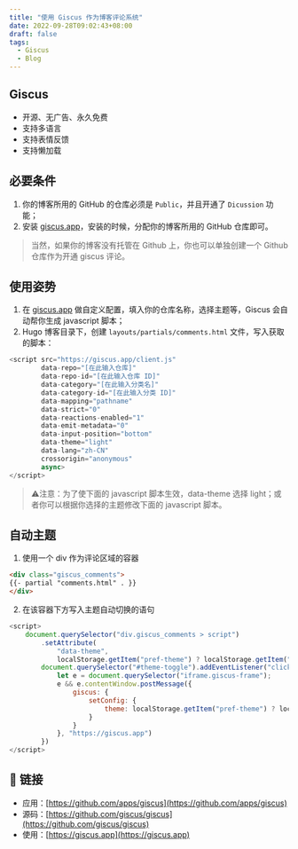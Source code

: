 ```yaml
---
title: "使用 Giscus 作为博客评论系统"
date: 2022-09-28T09:02:43+08:00
draft: false
tags:
  - Giscus
  - Blog
---
```


## Giscus
- 开源、无广告、永久免费
- 支持多语言
- 支持表情反馈
- 支持懒加载

## 必要条件
1. 你的博客所用的 GitHub 的仓库必须是 `Public`，并且开通了 `Dicussion` 功能；
2. 安装 [giscus.app](https://github.com/apps/giscus)，安装的时候，分配你的博客所用的 GitHub 仓库即可。
> 当然，如果你的博客没有托管在 Github 上，你也可以单独创建一个 Github 仓库作为开通 giscus 评论。

## 使用姿势
1. 在 [giscus.app](https://giscus.app/) 做自定义配置，填入你的仓库名称，选择主题等，Giscus 会自动帮你生成 javascript 脚本；
2. Hugo 博客目录下，创建 `layouts/partials/comments.html` 文件，写入获取的脚本：
```javascript
<script src="https://giscus.app/client.js"
        data-repo="[在此输入仓库]"
        data-repo-id="[在此输入仓库 ID]"
        data-category="[在此输入分类名]"
        data-category-id="[在此输入分类 ID]"
        data-mapping="pathname"
        data-strict="0"
        data-reactions-enabled="1"
        data-emit-metadata="0"
        data-input-position="bottom"
        data-theme="light"
        data-lang="zh-CN"
        crossorigin="anonymous"
        async>
</script>
```

>   ⚠️注意：为了使下面的 javascript 脚本生效，data-theme 选择 light；或者你可以根据你选择的主题修改下面的 javascript 脚本。

## 自动主题

1. 使用一个 div 作为评论区域的容器
```html
<div class="giscus_comments">
{{- partial "comments.html" . }}
</div>
```
2. 在该容器下方写入主题自动切换的语句
```javascript
<script>
    document.querySelector("div.giscus_comments > script")
        .setAttribute(
            "data-theme",
            localStorage.getItem("pref-theme") ? localStorage.getItem("pref-theme") : window.matchMedia("(prefers-color-scheme: dark)").matches ? "dark" : "light"),
        document.querySelector("#theme-toggle").addEventListener("click", () => {
            let e = document.querySelector("iframe.giscus-frame");
            e && e.contentWindow.postMessage({
                giscus: {
                    setConfig: {
                        theme: localStorage.getItem("pref-theme") ? localStorage.getItem("pref-theme") === "dark" ? "light" : "dark" : document.body.className.includes("dark") ? "light" : "dark"
                    }
                }
            }, "https://giscus.app")
        })
</script>
```

## 🔗 链接

- 应用：[https://github.com/apps/giscus](https://github.com/apps/giscus)
- 源码：[https://github.com/giscus/giscus](https://github.com/giscus/giscus)
- 使用：[https://giscus.app](https://giscus.app)

